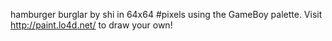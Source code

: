 hamburger burglar by shi in 64x64 #pixels using the GameBoy palette. Visit http://paint.lo4d.net/ to draw your own! 